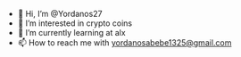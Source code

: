 - 👋 Hi, I’m @Yordanos27
- 👀 I’m interested in crypto coins
- 🌱 I’m currently learning at alx
- 📫 How to reach me with yordanosabebe1325@gmail.com

<!---
Yordanos27/Yordanos27 is a ✨ special ✨ repository because its `README.md` (this file) appears on your GitHub profile.
You can click the Preview link to take a look at your changes.
--->
